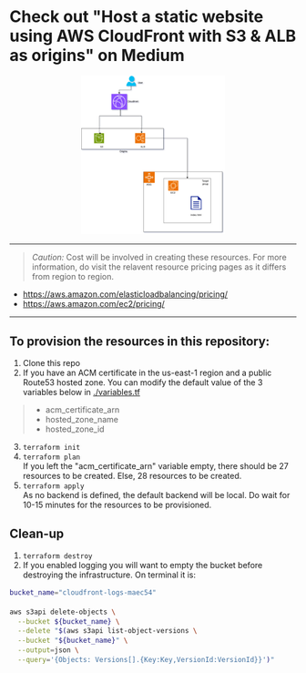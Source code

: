 # Check out "Host a static website using AWS CloudFront with S3 & ALB as origins" on Medium

<div style="text-align:center">
  <img src="./aws_cloudfront_s3_elb.jpg" width="50%" height="50%">
</div>

---
> *Caution:* Cost will be involved in creating these resources. For more information, do visit the relavent resource pricing pages as it differs from region to region.
- https://aws.amazon.com/elasticloadbalancing/pricing/
- https://aws.amazon.com/ec2/pricing/
---

## To provision the resources in this repository:
1. Clone this repo
2. If you have an ACM certificate in the us-east-1 region and a public Route53 hosted zone. You can modify the default value of the 3 variables below in [./variables.tf](variables.tf)
  > - acm_certificate_arn
  > - hosted_zone_name
  > - hosted_zone_id
3. `terraform init`
4. `terraform plan` <br>
If you left the "acm_certificate_arn" variable empty, there should be 27 resources to be created. Else, 28 resources to be created.
5. `terraform apply` <br>
As no backend is defined, the default backend will be local. Do wait for 10-15 minutes for the resources to be provisioned.

## Clean-up
1. `terraform destroy`
2. If you enabled logging you will want to empty the bucket before destroying the infrastructure. On terminal it is:
```bash
bucket_name="cloudfront-logs-maec54"

aws s3api delete-objects \
  --bucket ${bucket_name} \
  --delete "$(aws s3api list-object-versions \
  --bucket "${bucket_name}" \
  --output=json \
  --query='{Objects: Versions[].{Key:Key,VersionId:VersionId}}')"
```
